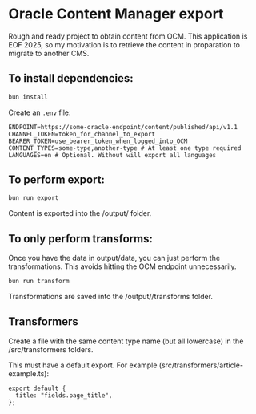 # Oracle Content Manager export

Rough and ready project to obtain content from OCM. This application is EOF 2025, so my motivation is to retrieve the content in proparation to migrate to another CMS.

## To install dependencies:

```bash
bun install
```

Create an `.env` file:

```
ENDPOINT=https://some-oracle-endpoint/content/published/api/v1.1
CHANNEL_TOKEN=token_for_channel_to_export
BEARER_TOKEN=use_bearer_token_when_logged_into_OCM
CONTENT_TYPES=some-type,another-type # At least one type required
LANGUAGES=en # Optional. Without will export all languages
```

## To perform export:

```bash
bun run export
```

Content is exported into the /output/<channel token> folder.

## To only perform transforms:

Once you have the data in output/data, you can just perform the transformations. This avoids hitting the OCM endpoint unnecessarily.

```bash
bun run transform
```

Transformations are saved into the /output/<channel token>/transforms folder.

## Transformers

Create a file with the same content type name (but all lowercase) in the /src/transformers folders.

This must have a default export. For example (src/transformers/article-example.ts):

```
export default {
  title: "fields.page_title",
};
```
